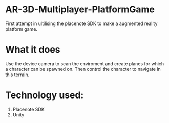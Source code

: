 # AR-3D-Multiplayer-PlatformGame
First attempt in ultilising the placenote SDK to make a augmented reality platform game.

# What it does
Use the device camera to scan the enviroment and create planes for which a character can be spawned on. Then control the character to navigate in this terrain.

# Technology used:
1. Placenote SDK
2. Unity
